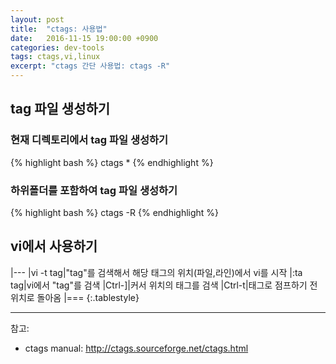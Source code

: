 ```yaml
---
layout: post
title:  "ctags: 사용법"
date:   2016-11-15 19:00:00 +0900
categories: dev-tools
tags: ctags,vi,linux
excerpt: "ctags 간단 사용법: ctags -R"
---
```

## tag 파일 생성하기
### 현재 디렉토리에서 tag 파일 생성하기

{% highlight bash %}
ctags *
{% endhighlight %}

### 하위폴더를 포함하여 tag 파일 생성하기

{% highlight bash %}
ctags -R
{% endhighlight %}

## vi에서 사용하기

|---
|vi -t tag|"tag"를 검색해서 해당 태그의 위치(파일,라인)에서 vi를 시작
|:ta tag|vi에서 "tag"를 검색
|Ctrl-]|커서 위치의 태그를 검색
|Ctrl-t|태그로 점프하기 전 위치로 돌아옴
|===
{:.tablestyle}

---

참고:

- ctags manual: <http://ctags.sourceforge.net/ctags.html>

